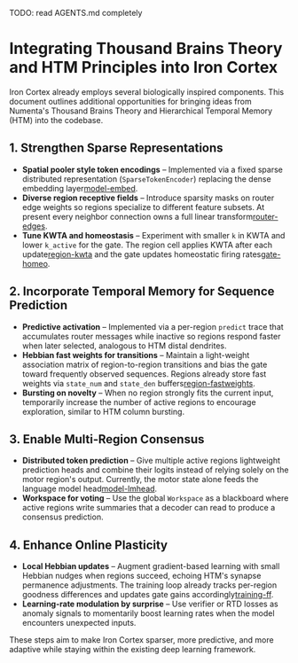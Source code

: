 TODO: read AGENTS.md completely

# Integrating Thousand Brains Theory and HTM Principles into Iron Cortex

Iron Cortex already employs several biologically inspired components. This document outlines additional opportunities for
bringing ideas from Numenta's Thousand Brains Theory and Hierarchical Temporal Memory (HTM) into the codebase.

## 1. Strengthen Sparse Representations
- **Spatial pooler style token encodings** – Implemented via a fixed sparse distributed representation (`SparseTokenEncoder`)
  replacing the dense embedding layer[model-embed].
- **Diverse region receptive fields** – Introduce sparsity masks on router edge weights so regions specialize to different
  feature subsets. At present every neighbor connection owns a full linear transform[router-edges].
- **Tune KWTA and homeostasis** – Experiment with smaller `k` in KWTA and lower `k_active` for the gate. The region cell
  applies KWTA after each update[region-kwta] and the gate updates homeostatic firing rates[gate-homeo].

## 2. Incorporate Temporal Memory for Sequence Prediction
- **Predictive activation** – Implemented via a per-region `predict` trace that accumulates router
  messages while inactive so regions respond faster when later selected, analogous to HTM distal
  dendrites.
- **Hebbian fast weights for transitions** – Maintain a light-weight association matrix of region-to-region transitions
  and bias the gate toward frequently observed sequences. Regions already store fast weights via `state_num` and
  `state_den` buffers[region-fastweights].
- **Bursting on novelty** – When no region strongly fits the current input, temporarily increase the number of active
  regions to encourage exploration, similar to HTM column bursting.

## 3. Enable Multi‑Region Consensus
- **Distributed token prediction** – Give multiple active regions lightweight prediction heads and combine their logits
  instead of relying solely on the motor region's output. Currently, the motor state alone feeds the language
  model head[model-lmhead].
- **Workspace for voting** – Use the global `Workspace` as a blackboard where active regions write summaries that a
  decoder can read to produce a consensus prediction.

## 4. Enhance Online Plasticity
- **Local Hebbian updates** – Augment gradient-based learning with small Hebbian nudges when regions succeed, echoing HTM's
  synapse permanence adjustments. The training loop already tracks per-region goodness differences and updates gate
  gains accordingly[training-ff].
- **Learning-rate modulation by surprise** – Use verifier or RTD losses as anomaly signals to momentarily boost learning
  rates when the model encounters unexpected inputs.

These steps aim to make Iron Cortex sparser, more predictive, and more adaptive while staying within the existing deep
learning framework.

<!-- References -->
[model-embed]: ../ironcortex/model.py#L49-L51
[router-edges]: ../ironcortex/gate.py#L110-L114
[region-kwta]: ../ironcortex/region.py#L84-L85
[gate-homeo]: ../ironcortex/gate.py#L89-L93
[region-fastweights]: ../ironcortex/region.py#L31-L32
[model-lmhead]: ../ironcortex/model.py#L148-L158
[training-ff]: ../ironcortex/training.py#L100-L121
